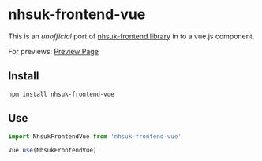 # nhsuk-frontend-vue

This is an *unofficial* port of [nhsuk-frontend library](https://github.com/nhsuk/nhsuk-frontend/) in to a vue.js component.

For previews: [Preview Page](https://xlasercut.github.io/nhsuk-frontend-vue/)


## Install
```
npm install nhsuk-frontend-vue
```

## Use

```jsx
import NhsukFrontendVue from 'nhsuk-frontend-vue'

Vue.use(NhsukFrontendVue)
```